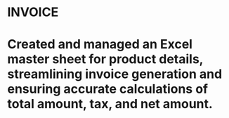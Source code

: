 # INVOICE
# Created and managed an Excel master sheet for product details, streamlining invoice generation and ensuring accurate calculations of total amount, tax, and net amount.

